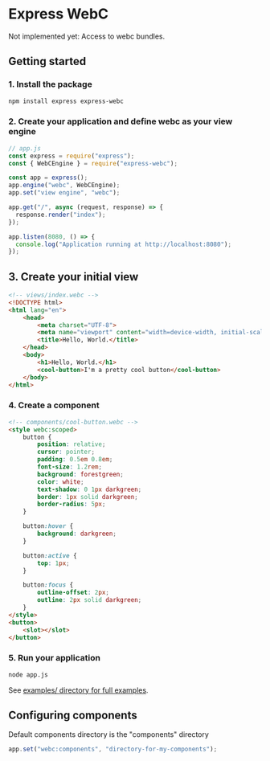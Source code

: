 # Express WebC

Not implemented yet: Access to webc bundles.

## Getting started

### 1. Install the package

```bash
npm install express express-webc
```

### 2. Create your application and define webc as your view engine

```javascript
// app.js
const express = require("express");
const { WebCEngine } = require("express-webc");

const app = express();
app.engine("webc", WebCEngine);
app.set("view engine", "webc");

app.get("/", async (request, response) => {
  response.render("index");
});

app.listen(8080, () => {
  console.log("Application running at http://localhost:8080");
});
```

## 3. Create your initial view

```html
<!-- views/index.webc -->
<!DOCTYPE html>
<html lang="en">
    <head>
        <meta charset="UTF-8">
        <meta name="viewport" content="width=device-width, initial-scale=1.0">
        <title>Hello, World.</title>
    </head>
    <body>
        <h1>Hello, World.</h1>
        <cool-button>I'm a pretty cool button</cool-button>
    </body>
</html>
```

### 4. Create a component
```html
<!-- components/cool-button.webc -->
<style webc:scoped>
    button {
        position: relative;
        cursor: pointer;
        padding: 0.5em 0.8em;
        font-size: 1.2rem;
        background: forestgreen;
        color: white;
        text-shadow: 0 1px darkgreen;
        border: 1px solid darkgreen;
        border-radius: 5px;
    }

    button:hover {
        background: darkgreen;
    }

    button:active {
        top: 1px;
    }

    button:focus {
        outline-offset: 2px;
        outline: 2px solid darkgreen;
    }
</style>
<button>
    <slot></slot>
</button>
```

### 5. Run your application
```bash
node app.js
```

See [examples/ directory for full examples](examples/).

## Configuring components

Default components directory is the "components" directory

```javascript
app.set("webc:components", "directory-for-my-components");
```